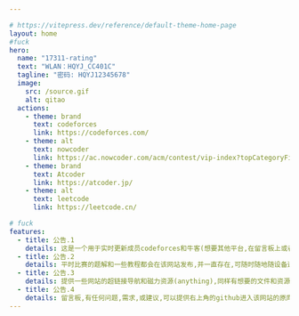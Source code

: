 ```yaml
---

# https://vitepress.dev/reference/default-theme-home-page
layout: home
#fuck
hero:
  name: "17311-rating"
  text: "WLAN：HQYJ_CC401C"
  tagline: "密码: HQYJ12345678"
  image:
    src: /source.gif
    alt: qitao
  actions:
    - theme: brand
      text: codeforces
      link: https://codeforces.com/
    - theme: alt
      text: nowcoder
      link: https://ac.nowcoder.com/acm/contest/vip-index?topCategoryFilter=13
    - theme: brand
      text: Atcoder
      link: https://atcoder.jp/
    - theme: alt
      text: leetcode
      link: https://leetcode.cn/

# fuck 
features:
  - title: 公告.1
    details: 这是一个用于实时更新成员codeforces和牛客(想要其他平台,在留言板上或者群里说都可以)等平台的网站,搜索功能还不行,先别用.
  - title: 公告.2
    details: 平时比赛的题解和一些教程都会在该网站发布,并一直存在,可随时随地随设备进行查看;(有时候进来可能会加载一段时间,毕竟是基于GitHub pages和Github Action的技术,而github又是国外网站.)
  - title: 公告.3
    details: 提供一些网站的超链接导航和磁力资源(anything),同样有想要的文件和资源都可以在留言板里和群了说(会尽量搞到).
  - title: 公告.4
    details: 留言板,有任何问题,需求,或建议,可以提供右上角的github进入该网站的原库,发出issue,或者以后我再搞个超链接直接进去. (为什么不直接搞个评论区?根据《中华人民共和国网络安全法》个人网站不能有评论区).                         
---
```

